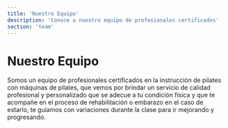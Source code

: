 ```yaml
---
title: 'Nuestro Equipo'
description: 'Conoce a nuestro equipo de profesionales certificados'
section: 'team'
---
```


# Nuestro Equipo

Somos un equipo de profesionales certificados en la instrucción de pilates con máquinas de pilates, que vemos por brindar un servicio de calidad profesional y personalizado que se adecue a tu condición física y que te acompañe en el proceso de rehabilitación o embarazo en el caso de estarlo, te guiamos con variaciones durante la clase para ir mejorando y progresando.
